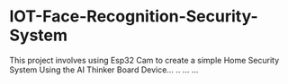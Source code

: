 # IOT-Face-Recognition-Security-System
This project involves using Esp32 Cam to create a simple Home Security System
Using the AI Thinker Board Device...
..
...
...
